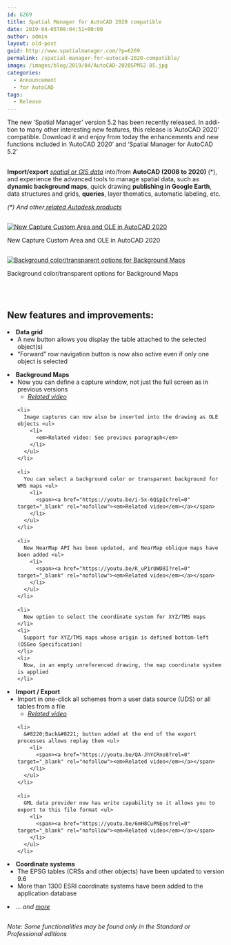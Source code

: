 ```yaml
---
id: 6269
title: Spatial Manager for AutoCAD 2020 compatible
date: 2019-04-05T08:04:51+00:00
author: admin
layout: old-post
guid: http://www.spatialmanager.com/?p=6269
permalink: /spatial-manager-for-autocad-2020-compatible/
image: /images/blog/2019/04/AutoCAD-2020SPM52-85.jpg
categories:
  - Announcement
  - for AutoCAD
tags:
  - Release
---
```

<p>
  The n<span lang="en">ew ‘Spatial Manager’ version 5.2 has been recently released. In addition to many other interesting new features, this release is ‘AutoCAD 2020’ compatible. Download it and enjoy from today the enhancements and new functions included in &#8216;AutoCAD 2020&#8217; and &#8216;Spatial Manager for AutoCAD 5.2&#8217;</span>
</p>

<!--more-->

## 

<p>
  <strong>Import/export</strong> <em><span><span><a href="http://wiki.spatialmanager.com/index.php/Spatial_Manager™_for_AutoCAD_-_FAQs:_Providers" target="_blank" rel="nofollow">spatial or GIS data</a></span></span></em> into/from <strong>AutoCAD (2008 to 2020)</strong> (*), and experience the advanced tools to manage spatial data, such as <strong>dynamic background maps</strong>, quick drawing <strong>publishing in Google Earth</strong>, data structures and grids, <strong>queries</strong>, layer thematics, automatic labeling, etc.
</p>

<p>
  <em>(*) And other<span><a href="http://wiki.spatialmanager.com/index.php/Spatial_Manager%E2%84%A2_for_AutoCAD_-_FAQs:_Compatible_AutoCAD_applications" target="_blank" rel="nofollow"> related Autodesk products</a></span></em>
</p>

<h2>
</h2>

<div>
  <a href="/images/blog/2019/04/AC2020SPM52-CaptureOLE.png" target="_blank" rel="nofollow"><img src="/images/blog/2019/04/AC2020SPM52-CaptureOLE-1024x576.png" alt="New Capture Custom Area and OLE in AutoCAD 2020" width="625" height="352" srcset="/images/blog/2019/04/AC2020SPM52-CaptureOLE-1024x576.png 1024w, /images/blog/2019/04/AC2020SPM52-CaptureOLE-300x169.png 300w, /images/blog/2019/04/AC2020SPM52-CaptureOLE-768x432.png 768w, /images/blog/2019/04/AC2020SPM52-CaptureOLE-624x351.png 624w, /images/blog/2019/04/AC2020SPM52-CaptureOLE.png 1280w" sizes="(max-width: 625px) 100vw, 625px" /></a>
  
  <p>
    New Capture Custom Area and OLE in AutoCAD 2020
  </p>
</div>

<h2>
</h2>

<div>
  <a href="/images/blog/2019/04/AC2020SPM52-BGColorBGMaps.png" target="_blank" rel="nofollow"><img src="/images/blog/2019/04/AC2020SPM52-BGColorBGMaps-1024x576.png" alt="Background color/transparent options for Background Maps" width="625" height="352" srcset="/images/blog/2019/04/AC2020SPM52-BGColorBGMaps-1024x576.png 1024w, /images/blog/2019/04/AC2020SPM52-BGColorBGMaps-300x169.png 300w, /images/blog/2019/04/AC2020SPM52-BGColorBGMaps-768x432.png 768w, /images/blog/2019/04/AC2020SPM52-BGColorBGMaps-624x351.png 624w, /images/blog/2019/04/AC2020SPM52-BGColorBGMaps.png 1280w" sizes="(max-width: 625px) 100vw, 625px" /></a>
  
  <p>
    Background color/transparent options for Background Maps
  </p>
</div>

## 

&nbsp;

## 

<h2>
  <span>New features and improvements:</span>
</h2>

<li>
  <span><strong>Data grid</strong></span> <ul>
    <li>
      A new button allows you display the table attached to the selected object(s)
    </li>
    <li>
      &#8220;Forward&#8221; row navigation button is now also active even if only one object is selected
    </li>
  </ul>
</li>

<li>
  <strong><span>Background Maps</span></strong> <ul>
    <li>
      Now you can define a capture window, not just the full screen as in previous versions <ul>
        <li>
          <span><a href="https://youtu.be/ovgiZP9VSFU?rel=0" target="_blank" rel="nofollow"><em>Related video</em></a></span>
        </li>
      </ul>
    </li>
    
    <li>
      Image captures can now also be inserted into the drawing as OLE objects <ul>
        <li>
          <em>Related video: See previous paragraph</em>
        </li>
      </ul>
    </li>
    
    <li>
      You can select a background color or transparent background for WMS maps <ul>
        <li>
          <span><a href="https://youtu.be/i-5x-6QipIc?rel=0" target="_blank" rel="nofollow"><em>Related video</em></a></span>
        </li>
      </ul>
    </li>
    
    <li>
      New NearMap API has been updated, and NearMap oblique maps have been added <ul>
        <li>
          <span><a href="https://youtu.be/K_uP1rUWD8I?rel=0" target="_blank" rel="nofollow"><em>Related video</em></a></span>
        </li>
      </ul>
    </li>
    
    <li>
      New option to select the coordinate system for XYZ/TMS maps
    </li>
    <li>
      Support for XYZ/TMS maps whose origin is defined bottom-left (OSGeo Specification)
    </li>
    <li>
      Now, in an empty unreferenced drawing, the map coordinate system is applied
    </li>
  </ul>
</li>

<li>
  <span><strong>Import / Export</strong></span> <ul>
    <li>
      Import in one-click all schemes from a user data source (UDS) or all tables from a file <ul>
        <li>
          <span><a href="https://youtu.be/ELLN_nnYZZE?rel=0" target="_blank" rel="nofollow"><em>Related video</em></a></span>
        </li>
      </ul>
    </li>
    
    <li>
      &#8220;Back&#8221; button added at the end of the export processes allows replay them <ul>
        <li>
          <span><a href="https://youtu.be/QA-JhYCRno8?rel=0" target="_blank" rel="nofollow"><em>Related video</em></a></span>
        </li>
      </ul>
    </li>
    
    <li>
      GML data provider now has write capability so it allows you to export to this file format <ul>
        <li>
          <span><a href="https://youtu.be/6mH8CuPNEos?rel=0" target="_blank" rel="nofollow"><em>Related video</em></a></span>
        </li>
      </ul>
    </li>
  </ul>
</li>

<li>
  <span><strong>Coordinate systems</strong></span> <ul>
    <li>
      The EPSG tables (CRSs and other objects) have been updated to version 9.6
    </li>
    <li>
      More than 1300 ESRI coordinate systems have been added to the application database
    </li>
  </ul>
</li>

<li>
  <em>&#8230; and <span><span><a href="http://wiki.spatialmanager.com/index.php/Spatial_Manager%E2%84%A2_for_AutoCAD_Changelog" target="_blank" rel="nofollow">more</a></span></span></em>
</li>

<h2>
</h2>

###### _Note: Some functionalities may be found only in the Standard or Professional editions_